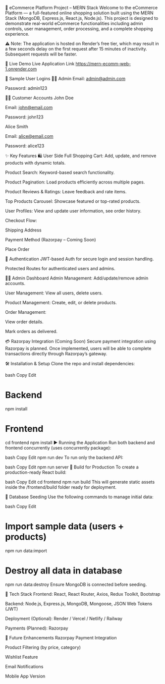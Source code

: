 🛒 eCommerce Platform Project – MERN Stack
Welcome to the eCommerce Platform — a full-featured online shopping solution built using the MERN Stack (MongoDB, Express.js, React.js, Node.js). This project is designed to demonstrate real-world eCommerce functionalities including admin controls, user management, order processing, and a complete shopping experience.

⚠️ Note: The application is hosted on Render’s free tier, which may result in a few seconds delay on the first request after 15 minutes of inactivity. Subsequent requests will be faster.

🚀 Live Demo
Live Application Link https://mern-ecomm-web-1.onrender.com

🔑 Sample User Logins
🧑‍💼 Admin
Email: admin@admin.com

Password: admin123

👨‍💻 Customer Accounts
John Doe

Email: john@email.com

Password: john123

Alice Smith

Email: alice@email.com

Password: alice123

✨ Key Features
🛍️ User Side
Full Shopping Cart: Add, update, and remove products with dynamic totals.

Product Search: Keyword-based search functionality.

Product Pagination: Load products efficiently across multiple pages.

Product Reviews & Ratings: Leave feedback and rate items.

Top Products Carousel: Showcase featured or top-rated products.

User Profiles: View and update user information, see order history.

Checkout Flow:

Shipping Address

Payment Method (Razorpay – Coming Soon)

Place Order

🔐 Authentication
JWT-based Auth for secure login and session handling.

Protected Routes for authenticated users and admins.

🧑‍💻 Admin Dashboard
Admin Management: Add/update/remove admin accounts.

User Management: View all users, delete users.

Product Management: Create, edit, or delete products.

Order Management:

View order details.

Mark orders as delivered.

💳 Razorpay Integration (Coming Soon)
Secure payment integration using Razorpay is planned. Once implemented, users will be able to complete transactions directly through Razorpay’s gateway.

🛠️ Installation & Setup
Clone the repo and install dependencies:

bash
Copy
Edit
# Backend
npm install

# Frontend
cd frontend
npm install
▶️ Running the Application
Run both backend and frontend concurrently (uses concurrently package):

bash
Copy
Edit
npm run dev
To run only the backend API:

bash
Copy
Edit
npm run server
🔨 Build for Production
To create a production-ready React build:

bash
Copy
Edit
cd frontend
npm run build
This will generate static assets inside the /frontend/build folder ready for deployment.

🧪 Database Seeding
Use the following commands to manage initial data:

bash
Copy
Edit
# Import sample data (users + products)
npm run data:import

# Destroy all data in database
npm run data:destroy
Ensure MongoDB is connected before seeding.

🧰 Tech Stack
Frontend: React, React Router, Axios, Redux Toolkit, Bootstrap

Backend: Node.js, Express.js, MongoDB, Mongoose, JSON Web Tokens (JWT)

Deployment (Optional): Render / Vercel / Netlify / Railway

Payments (Planned): Razorpay

📌 Future Enhancements
 Razorpay Payment Integration

 Product Filtering (by price, category)

 Wishlist Feature

 Email Notifications

 Mobile App Version

